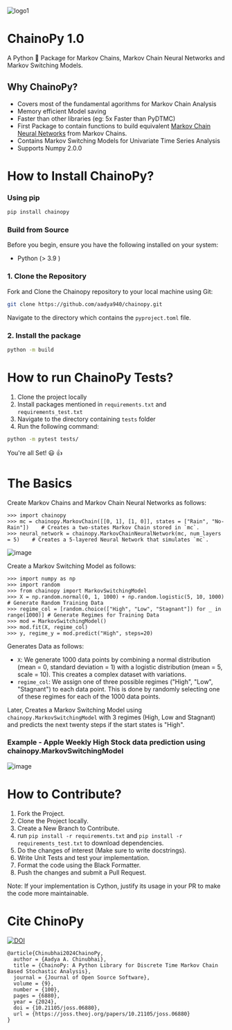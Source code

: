 ![logo1](https://github.com/aadya940/chainopy/assets/77720426/9c8d3781-945a-4ccb-a70f-2515cc1a8be6)

# ChainoPy 1.0
A Python 🐍 Package for Markov Chains, Markov Chain Neural Networks and Markov Switching Models.

## Why ChainoPy?
- Covers most of the fundamental agorithms for Markov Chain Analysis
- Memory efficient Model saving 
- Faster than other libraries (eg: 5x Faster than PyDTMC)
- First Package to contain functions to build equivalent [Markov Chain Neural Networks](https://openaccess.thecvf.com/content_cvpr_2018_workshops/papers/w42/Awiszus_Markov_Chain_Neural_CVPR_2018_paper.pdf) from Markov Chains.
- Contains Markov Switching Models for Univariate Time Series Analysis
- Supports Numpy 2.0.0
  


# How to Install ChainoPy?

### Using pip

```bash
pip install chainopy
```

### Build from Source

Before you begin, ensure you have the following installed on your system:
- Python (> 3.9 )

### 1. Clone the Repository
Fork and Clone the Chainopy repository to your local machine using Git:

```bash
git clone https://github.com/aadya940/chainopy.git
```

Navigate to the directory which contains the `pyproject.toml` file.

### 2. Install the package
```bash
python -m build
```


# How to run ChainoPy Tests?
 1. Clone the project locally 
 2. Install packages mentioned in `requirements.txt` and `requirements_test.txt`
 3. Navigate to the directory containing `tests` folder
 4. Run the following command:
```bash
python -m pytest tests/
```

You're all Set! 😃 👍


# The Basics
Create Markov Chains and Markov Chain Neural Networks as follows:
```
>>> import chainopy
>>> mc = chainopy.MarkovChain([[0, 1], [1, 0]], states = ["Rain", "No-Rain"])    # Creates a two-states Markov Chain stored in `mc`.
>>> neural_network = chainopy.MarkovChainNeuralNetwork(mc, num_layers = 5)    # Creates a 5-layered Neural Network that simulates `mc`. 
```

![image](https://github.com/user-attachments/assets/ff8801eb-bf0d-44d5-8ff5-706698164634)

Create a Markov Switching Model as follows:

```
>>> import numpy as np
>>> import random
>>> from chainopy import MarkovSwitchingModel
>>> X = np.random.normal(0, 1, 1000) + np.random.logistic(5, 10, 1000) # Generate Random Training Data
>>> regime_col = [random.choice(["High", "Low", "Stagnant"]) for _ in range(1000)] # Generate Regimes for Training Data
>>> mod = MarkovSwitchingModel()
>>> mod.fit(X, regime_col)
>>> y, regime_y = mod.predict("High", steps=20)
```

Generates Data as follows:
- `X`: We generate 1000 data points by combining a normal distribution (mean = 0, standard deviation = 1) with a logistic 
distribution (mean = 5, scale = 10). This creates a complex dataset with variations.
- `regime_col`: We assign one of three possible regimes ("High", "Low", "Stagnant") to each data point. This is done by randomly
selecting one of these regimes for each of the 1000 data points.

Later, Creates a Markov Switching Model using `chainopy.MarkovSwitchingModel` with 3 regimes (High, Low and Stagnant) and 
predicts the next twenty steps if the start states is "High". 

### Example - Apple Weekly High Stock data prediction using chainopy.MarkovSwitchingModel
![image](https://github.com/aadya940/chainopy/assets/77720426/2d3ed6c0-5936-4fbe-9984-fdbe33e85e9a)

# How to Contribute?

1. Fork the Project.
2. Clone the Project locally.
3. Create a New Branch to Contribute.
4. run `pip install -r requirements.txt` and `pip install -r requirements_test.txt` to download dependencies.
5. Do the changes of interest (Make sure to write docstrings).
6. Write Unit Tests and test your implementation.
7. Format the code using the Black Formatter.
8. Push the changes and submit a Pull Request.

Note: If your implementation is Cython, justify its usage in your PR to make the code more maintainable.

# Cite ChinoPy

[![DOI](https://joss.theoj.org/papers/10.21105/joss.06880/status.svg)](https://doi.org/10.21105/joss.06880)

```
@article{Chinubhai2024ChainoPy,
  author = {Aadya A. Chinubhai},
  title = {ChainoPy: A Python Library for Discrete Time Markov Chain Based Stochastic Analysis},
  journal = {Journal of Open Source Software},
  volume = {9},
  number = {100},
  pages = {6880},
  year = {2024},
  doi = {10.21105/joss.06880},
  url = {https://joss.theoj.org/papers/10.21105/joss.06880}
}
```